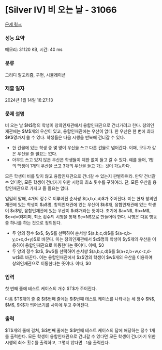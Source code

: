 # [Silver IV] 비 오는 날 - 31066 

[문제 링크](https://www.acmicpc.net/problem/31066) 

### 성능 요약

메모리: 31120 KB, 시간: 40 ms

### 분류

그리디 알고리즘, 구현, 시뮬레이션

### 제출 일자

2024년 1월 14일 16:27:13

### 문제 설명

<p>비 오는 날 $N$명의 학생이 창의인재관에서 융합인재관으로 건너가려고 한다. 창의인재관에는 $M$개의 우산이 있고, 융합인재관에는 우산이 없다. 한 우산은 한 번에 최대 $K$명까지 쓸 수 있다. 학생들은 다음 시행을 반복해 건너갈 수 있다.</p>

<ul>
	<li>한 건물에 있는 학생 중 몇 명이 우산을 쓰고 다른 건물로 넘어간다. 이때, 모두가 같은 우산을 쓸 필요는 없다.</li>
	<li>아무도 쓰고 있지 않은 우산은 학생들이 제한 없이 들고 갈 수 있다. 예를 들어, 1명의 학생이 1개의 우산을 쓰고 3개의 우산을 들고 가는 것이 가능하다.</li>
</ul>

<p>모든 학생이 비를 맞지 않고 융합인재관으로 건너갈 수 있는지 판별하여라. 만약 건너갈 수 있다면, 모든 학생이 건너가기 위한 시행의 최소 횟수를 구하여라. 단, 모든 우산을 융합인재관으로 가지고 올 필요는 없다.</p>

<p>엄밀히 말해, 4개의 정수로 이루어진 순서쌍 $(a,b,c,d)$가 주어진다. 이는 현재 창의인재관에 있는 학생이 $a$명, 창의인재관에 있는 우산이 $b$개, 융합인재관에 있는 학생이 $c$명, 융합인재관에 있는 우산이 $d$개라는 뜻이다. 초기에 $a=N$, $b=M$, $c=d=0$이며, 최소 횟수의 시행을 통해 $c=N$으로 만들어야 한다. 시행은 다음 행동 중 하나를 하는 것으로 정의된다.</p>

<ul>
	<li>두 양의 정수 $x$, $y$를 선택하여 순서쌍 $(a,b,c,d)$를 $(a-x,b-y,c+x,d+y)$로 바꾼다. 이는 창의인재관에서 $x$명의 학생이 $y$개의 우산을 이용하여 융합인재관으로 이동한다는 뜻이다. 이때, $0<x\le a$와 $0<y\le b$와 $x\le Ky$이어야 한다.</li>
	<li>두 양의 정수 $z$, $w$를 선택하여 순서쌍 $(a,b,c,d)$를 $(a+z,b+w,c-z,d-w)$로 바꾼다. 이는 융합인재관에서 $z$명의 학생이 $w$개의 우산을 이용하여 창의인재관으로 이동한다는 뜻이다. 이때, $0<z\le c$와 $0<w\le d$와 $z\le Kw$이어야 한다.</li>
</ul>

### 입력 

 <p>첫 번째 줄에 테스트 케이스의 개수 $T$가 주어진다.</p>

<p>다음 $T$개의 줄 중 $i$번째 줄에는 $i$번째 테스트 케이스를 나타내는 세 정수 $N$, $M$, $K$가 띄어쓰기를 사이에 두고 주어진다.</p>

### 출력 

 <p>$T$개의 줄에 걸쳐, $i$번째 줄에는 $i$번째 테스트 케이스의 답에 해당하는 정수 1개를 출력한다. 모든 학생이 융합인재관으로 건너갈 수 있다면 모든 학생이 건너가기 위한 시행의 최소 횟수를 출력하고, 그렇지 않다면 <code>-1</code>을 출력한다.</p>

